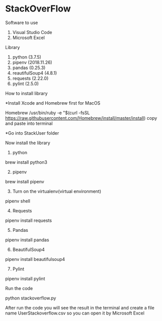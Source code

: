 # StackOverFlow

Software to use

1. Visual Studio Code
2. Microsoft Excel

Library

1. python (3.7.5)
2. pipenv (2018.11.26)
3. pandas (0.25.3)
4. reautifulSoup4 (4.8.1)
5. requests (2.22.0)
6. pylint (2.5.0)

How to install library

*Install Xcode and Homebrew first for MacOS

Homebrew
/usr/bin/ruby -e "$(curl -fsSL https://raw.githubusercontent.com/Homebrew/install/master/install) copy and paste into terminal

*Go into StackUser folder 

Now install the library

1. python

brew install python3

2. pipenv

brew install pipenv

3. Turn on the virtualenv(virtual environment)

pipenv shell

4. Requests

pipenv install requests

5. Pandas

pipenv install pandas

6. BeautifulSoup4

pipenv install beautifulsoup4

7. Pylint

pipenv install pylint


Run the code 

python stackoverflow.py

 
After run the code you will see the result in the terminal and create a file name UserStackoverflow.csv so you can open it by Microsoft Excel
